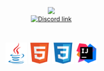 <div id="header" align="center">
  <img src="https://avatars.githubusercontent.com/u/85564511?v=4" width="100"/>
  <div id="links">
    <a href="discordapp.com/users/830619547802927134">
      <img src="https://img.shields.io/badge/Discord-blue?style=for-the-badge&logo=discord&logoColor=white" alt="Discord link"/>
    </a>
  </div>
  <img src="https://komarev.com/ghpvc/?username=amelia-blackheart&style=flat-square&color=blue" alt=""/>
</div>

##
<div align="center">
  <object>
    <img src="https://github.com/devicons/devicon/blob/master/icons/java/java-original.svg" title="Java" alt="Java" width="50" height="50"/>
  </object>
  <object>
    <img src="https://github.com/devicons/devicon/blob/master/icons/html5/html5-original.svg" title="HTML" alt="HTML" width="50" height="50"/>
  </object>
  <object>
    <img src="https://github.com/devicons/devicon/blob/master/icons/css3/css3-original.svg" title="CSS" alt="CSS" width="50" height="50"/>
  </object>
  <object>
    <img src="https://github.com/devicons/devicon/blob/master/icons/intellij/intellij-original.svg" title="IntelliJ IDEA" alt="IntelliJ IDEA" width="50" height="50"/>
  </object>
</div>
